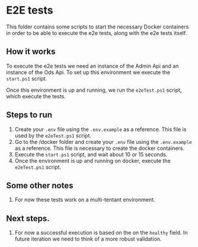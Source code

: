 # E2E tests

This folder contains some scripts to start the necessary Docker containers in order to be able to execute the e2e tests, along with the e2e tests itself.

## How it works

To execute the e2e tests we need an instance of the Admin Api and an instance of the Ods Api. To set up this environment we execute the `start.ps1` script.

Once this environment is up and running, we run the `e2eTest.ps1` script, which execute the tests.

## Steps to run

1. Create your  `.env` file using the `.env.example` as a reference. This file is used by the `e2eTest.ps1` script.
2. Go to the /docker folder and create your `.env` file using the `.env.example` as a reference. This file is necessary to create the docker containers.
3. Execute the `start.ps1` script, and wait about 10 or 15 seconds.
4. Once the environment is up and running on docker, execute the `e2eTest.ps1` script.

## Some other notes

1. For now these tests work on a multi-tentant environment.

## Next steps.

1. For now a successful execution is based on the on the `healthy` field. In future iteration we need to think of a more robust validation.
